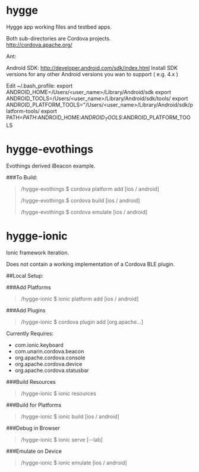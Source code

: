 hygge
=====
Hygge app working files and testbed apps. 

Both sub-directories are Cordova projects.  
http://cordova.apache.org/

Ant:


Android SDK:
http://developer.android.com/sdk/index.html
Install SDK versions for any other Android versions you wan to support ( e.g. 4.x )

Edit ~/.bash_profile:
export ANDROID_HOME=/Users/<user_name>/Library/Android/sdk
export ANDROID_TOOLS=/Users/<user_name>/Library/Android/sdk/tools/
export ANDROID_PLATFORM_TOOLS="/Users/<user_name>/Library/Android/sdk/platform-tools/
export PATH=$PATH:$ANDROID_HOME:$ANDROID_TOOLS:$ANDROID_PLATFORM_TOOLS


hygge-evothings
=====
Evothings derived iBeacon example. 

###To Build: 
> /hygge-evothings $ cordova platform add [ios / android]
>
> /hygge-evothings $ cordova build [ios / android]
> 
> /hygge-evothings $ cordova emulate [ios / android]

hygge-ionic
=====
Ionic framework iteration. 

Does not contain a working implementation of a Cordova BLE plugin. 

##Local Setup:

###Add Platforms
> /hygge-ionic $ ionic platform add [ios / android]

###Add Plugins
> /hygge-ionic $ cordova plugin add [org.apache...]

Currently Requires:
- com.ionic.keyboard
- com.unarin.cordova.beacon
- org.apache.cordova.console
- org.apache.cordova.device
- org.apache.cordova.statusbar

###Build Resources
> /hygge-ionic $ ionic resources

###Build for Platforms
> /hygge-ionic $ ionic build [ios / android]

###Debug in Browser
> /hygge-ionic $ ionic serve [--lab]

###Emulate on Device
> /hygge-ionic $ ionic emulate [ios / android]
